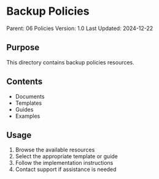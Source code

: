 # Backup Policies
Parent: 06 Policies
Version: 1.0
Last Updated: 2024-12-22

## Purpose
This directory contains backup policies resources.

## Contents
- Documents
- Templates
- Guides
- Examples

## Usage
1. Browse the available resources
2. Select the appropriate template or guide
3. Follow the implementation instructions
4. Contact support if assistance is needed

